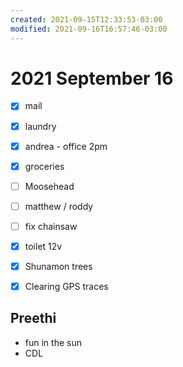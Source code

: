 ```yaml
---
created: 2021-09-15T12:33:53-03:00
modified: 2021-09-16T16:57:46-03:00
---
```


# 2021 September 16

- [x] mail
- [x] laundry
- [x] andrea - office 2pm
- [x] groceries
- [ ] Moosehead
- [ ] matthew / roddy


- [ ] fix chainsaw

- [x] toilet 12v 
- [x] Shunamon trees
- [x] Clearing GPS traces


## Preethi

- fun in the sun 
- CDL
